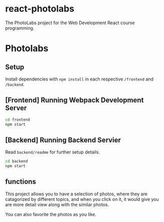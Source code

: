 # react-photolabs
The PhotoLabs project for the Web Development React course programming.

# Photolabs

## Setup

Install dependencies with `npm install` in each respective `/frontend` and `/backend`.

## [Frontend] Running Webpack Development Server

```sh
cd frontend
npm start
```

## [Backend] Running Backend Servier

Read `backend/readme` for further setup details.

```sh
cd backend
npm start
```
## functions
This project allows you to have a selection of photos, where they are catagorized by different topics, and when you click on it, it would give you are more detail view along with the similar photos. 

You can also favorite the photos as you like.
